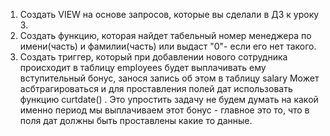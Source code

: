 1. Создать VIEW на основе запросов, которые вы сделали в ДЗ к уроку 3.
2. Создать функцию, которая найдет табельный номер менеджера по имени(часть) и фамилии(часть) или выдаст "0"- если его нет такого.
3. Создать триггер, который при добавлении нового сотрудника происходит в таблицу employees будет выплачивать ему вступительный бонус, занося запись об этом в таблицу salary Может асбтрагироваться и для проставления полей дат использовать функцию curtdate() . Это упростить задачу не будем думать на какой именно период мы выплачиваем этот бонус - главное это то, что в поля дат должны быть проставлены какие то данные.